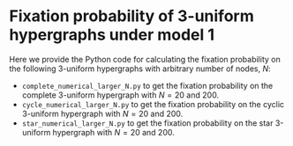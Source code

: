# Fixation probability of 3-uniform hypergraphs under model 1

Here we provide the Python code for calculating the fixation probability on the following 3-uniform hypergraphs with arbitrary number of nodes, $N$:

- `complete_numerical_larger_N.py` to get the fixation probability on the complete 3-uniform hypergraph with $N=20$ and $200$.
- `cycle_numerical_larger_N.py` to get the fixation probability on the cyclic 3-uniform hypergraph with $N=20$ and $200$.
- `star_numerical_larger_N.py` to get the fixation probability on the star 3-uniform hypergraph with $N=20$ and $200$.

